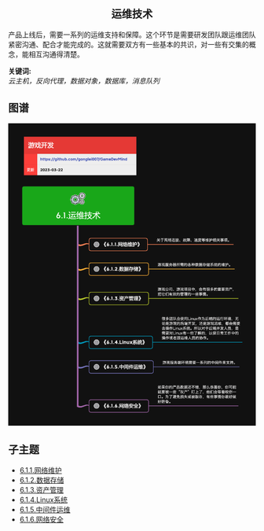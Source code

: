 <h2 align="center">运维技术</h2>
<p>
产品上线后，需要一系列的运维支持和保障。这个环节是需要研发团队跟运维团队紧密沟通、配合才能完成的。这就需要双方有一些基本的共识，对一些有交集的概念，能相互沟通得清楚。
</p>

**关键词:**<br/> 
*云主机，反向代理，数据对象，数据库，消息队列*

## 图谱
![图片加载中...](../../exports/6.1.运维技术.png?raw=true)

## 子主题
* [6.1.1.网络维护](6.1.1.网络维护.md)
* [6.1.2.数据存储](6.1.2.数据存储.md)
* [6.1.3.资产管理](6.1.3.资产管理.md)
* [6.1.4.Linux系统](6.1.4.Linux系统.md)
* [6.1.5.中间件运维](6.1.5.中间件运维.md)
* [6.1.6.网络安全](6.1.6.网络安全.md)
